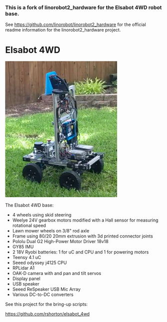 ### This is a fork of linorobot2_hardware for the Elsabot 4WD robot base.

See https://github.com/linorobot/linorobot2_hardware for the official readme information for the linorobot2_hardware project.


# Elsabot 4WD

![Elsabot](docs/elsabot_4wd.png)

The Elsabot 4WD base:

* 4 wheels using skid steering
* Weelye 24V gearbox motors modified with a Hall sensor for measuring rotational speed
* Lawn mower wheels on 3/8" rod axle
* Frame using 80/20 20mm extrusion with 3d printed connector joints
* Pololu Dual G2 High-Power Motor Driver 18v18
* GY85 IMU
* 2 18V Ryobi batteries: 1 for uC and CPU and 1 for powering motors
* Teensy 4.1 uC
* Seeed odyssey j4125 CPU
* RPLidar A1
* OAK-D camera with and pan and tilt servos
* Display panel
* USB speaker
* Seeed ReSpeaker USB Mic Array
* Various DC-to-DC converters

See this project for the bring-up scripts:

https://github.com/rshorton/elsabot_4wd
